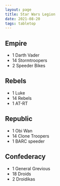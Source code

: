 ```yaml
---
layout: page
title: Star Wars Legion
date: 2021-08-20
tags: tabletop
---
```


## Empire

- 1 Darth Vader
- 14 Stormtroopers
- 2 Speeder Bikes

## Rebels

- 1 Luke
- 14 Rebels
- 1 AT-RT

## Republic

- 1 Obi Wan
- 14 Clone Troopers
- 1 BARC speeder

## Confederacy

- 1 General Grevious
- 18 Droids
- 2 Droidikas
